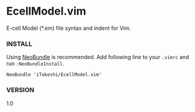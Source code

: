 # EcellModel.vim
E-cell Model (\*.em) file syntax and indent for Vim.

### INSTALL
Using [NeoBundle](https://github.com/Shougo/neobundle.vim) is recommended.
Add following line to your `.vimrc` and run `:NeoBundleInstall`.
```
NeoBundle 'iTakeshi/EcellModel.vim'
```

### VERSION
1.0
